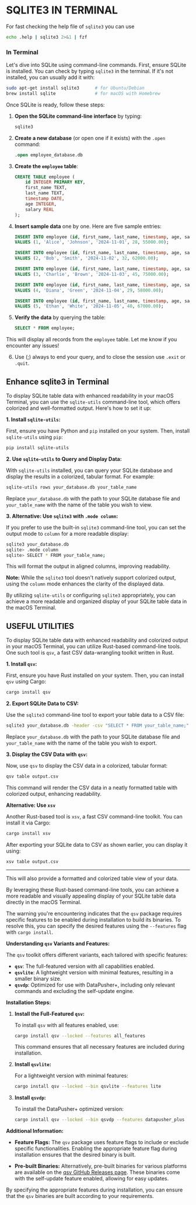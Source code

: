 # SQLITE3 IN TERMINAL

For fast checking the help file of `sqlite3` you can use

```sh
echo .help | sqlite3 2>&1 | fzf
```

### In Terminal

Let's dive into SQLite using command-line commands. First, ensure SQLite is
installed. You can check by typing `sqlite3` in the terminal. If it's not
installed, you can usually add it with:

```bash
sudo apt-get install sqlite3      # for Ubuntu/Debian
brew install sqlite               # for macOS with Homebrew
```

Once SQLite is ready, follow these steps:

1. **Open the SQLite command-line interface** by typing:

   ```bash
   sqlite3
   ```

2. **Create a new database** (or open one if it exists) with the `.open` command:

   ```sql
   .open employee_database.db
   ```

3. **Create the `employee` table**:

   ```sql
   CREATE TABLE employee (
       id INTEGER PRIMARY KEY,
       first_name TEXT,
       last_name TEXT,
       timestamp DATE,
       age INTEGER,
       salary REAL
   );
   ```

4. **Insert sample data** one by one. Here are five sample entries:

   ```sql
   INSERT INTO employee (id, first_name, last_name, timestamp, age, salary)
   VALUES (1, 'Alice', 'Johnson', '2024-11-01', 28, 55000.00);

   INSERT INTO employee (id, first_name, last_name, timestamp, age, salary)
   VALUES (2, 'Bob', 'Smith', '2024-11-02', 32, 62000.00);

   INSERT INTO employee (id, first_name, last_name, timestamp, age, salary)
   VALUES (3, 'Charlie', 'Brown', '2024-11-03', 45, 75000.00);

   INSERT INTO employee (id, first_name, last_name, timestamp, age, salary)
   VALUES (4, 'Diana', 'Green', '2024-11-04', 29, 58000.00);

   INSERT INTO employee (id, first_name, last_name, timestamp, age, salary)
   VALUES (5, 'Ethan', 'White', '2024-11-05', 40, 67000.00);
   ```

5. **Verify the data** by querying the table:

   ```sql
   SELECT * FROM employee;
   ```

This will display all records from the `employee` table. Let me know if you encounter any issues!

6. Use (;) always to end your query, and to close the session use `.exit` or `.quit`.

## Enhance sqlite3 in Terminal

To display SQLite table data with enhanced readability in your macOS Terminal,
you can use the `sqlite-utils` command-line tool, which offers colorized and
well-formatted output. Here's how to set it up:

**1. Install `sqlite-utils`:**

First, ensure you have Python and `pip` installed on your system. Then, install
`sqlite-utils` using `pip`:

```bash
pip install sqlite-utils
```

**2. Use `sqlite-utils` to Query and Display Data:**

With `sqlite-utils` installed, you can query your SQLite database and display
the results in a colorized, tabular format. For example:

```bash
sqlite-utils rows your_database.db your_table_name
```

Replace `your_database.db` with the path to your SQLite database file and
`your_table_name` with the name of the table you wish to view.

**3. Alternative: Use `sqlite3` with `.mode column`:**

If you prefer to use the built-in `sqlite3` command-line tool, you can set the
output mode to `column` for a more readable display:

```bash
sqlite3 your_database.db
sqlite> .mode column
sqlite> SELECT * FROM your_table_name;
```

This will format the output in aligned columns, improving readability.

**Note:** While the `sqlite3` tool doesn't natively support colorized output,
using the `column` mode enhances the clarity of the displayed data.

By utilizing `sqlite-utils` or configuring `sqlite3` appropriately, you can
achieve a more readable and organized display of your SQLite table data in the
macOS Terminal.

## USEFUL UTILITIES

To display SQLite table data with enhanced readability and colorized output in
your macOS Terminal, you can utilize Rust-based command-line tools. One such
tool is `qsv`, a fast CSV data-wrangling toolkit written in Rust.

**1. Install `qsv`:**

First, ensure you have Rust installed on your system. Then, you can install `qsv` using Cargo:

```bash
cargo install qsv
```

**2. Export SQLite Data to CSV:**

Use the `sqlite3` command-line tool to export your table data to a CSV file:

```bash
sqlite3 your_database.db -header -csv "SELECT * FROM your_table_name;" > output.csv
```

Replace `your_database.db` with the path to your SQLite database file and
`your_table_name` with the name of the table you wish to export.

**3. Display the CSV Data with `qsv`:**

Now, use `qsv` to display the CSV data in a colorized, tabular format:

```bash
qsv table output.csv
```

This command will render the CSV data in a neatly formatted table with colorized output, enhancing readability.

**Alternative: Use `xsv`**

Another Rust-based tool is `xsv`, a fast CSV command-line toolkit. You can install it via Cargo:

```bash
cargo install xsv
```

After exporting your SQLite data to CSV as shown earlier, you can display it using:

```bash
xsv table output.csv
```

---

This will also provide a formatted and colorized table view of your data.

By leveraging these Rust-based command-line tools, you can achieve a more
readable and visually appealing display of your SQLite table data directly in
the macOS Terminal.

The warning you're encountering indicates that the `qsv` package requires
specific features to be enabled during installation to build its binaries. To
resolve this, you can specify the desired features using the `--features` flag
with `cargo install`.

**Understanding `qsv` Variants and Features:**

The `qsv` toolkit offers different variants, each tailored with specific features:

- **`qsv`**: The full-featured version with all capabilities enabled.
- **`qsvlite`**: A lightweight version with minimal features, resulting in a
  smaller binary size.
- **`qsvdp`**: Optimized for use with DataPusher+, including only relevant
  commands and excluding the self-update engine.

**Installation Steps:**

1. **Install the Full-Featured `qsv`:**

   To install `qsv` with all features enabled, use:

   ```bash
   cargo install qsv --locked --features all_features
   ```

   This command ensures that all necessary features are included during installation.

2. **Install `qsvlite`:**

   For a lightweight version with minimal features:

   ```bash
   cargo install qsv --locked --bin qsvlite --features lite
   ```

3. **Install `qsvdp`:**

   To install the DataPusher+ optimized version:

   ```bash
   cargo install qsv --locked --bin qsvdp --features datapusher_plus
   ```

**Additional Information:**

- **Feature Flags:** The `qsv` package uses feature flags to include or exclude
  specific functionalities. Enabling the appropriate feature flag during
  installation ensures that the desired binary is built.

- **Pre-built Binaries:** Alternatively, pre-built binaries for various
  platforms are available on the [qsv GitHub Releases
  page](https://github.com/jqnatividad/qsv/releases). These binaries come with
  the self-update feature enabled, allowing for easy updates.

By specifying the appropriate features during installation, you can ensure that
the `qsv` binaries are built according to your requirements.
